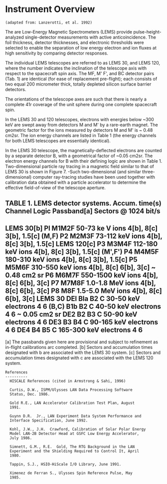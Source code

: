 
 
 
  Instrument Overview
  ===================
    (adapted from: Lanzerotti, et al. 1992)
 
 The are Low-Energy Magnetic Spectrometers (LEMS)
 provide pulse-height-analyzed single-detector measurements
 with active anticoincidence. The foil thickness, detector 
 thicknesses, and electronic thresholds were selected to 
 enable the separation of low energy electron and ion 
 fluxes at high sensitivity by comparing detector responses.
 
 The individual LEMS telescopes are referred to as LEMS 30, 
 and LEMS 120, where the number indicates the inclination of 
 the telescope axis with respect to the spacecraft spin axis.
 The MF, M' F', and BC detector pairs (Tab. 1) are
 identical (for ease of replacement pre-flight); each consists
 of two equal 200 micrometer thick, totally depleted silicon surface
 barrier detectors. 
 
 The orientations  of the telescope axes are such that there is
 nearly a complete 41r coverage of the unit sphere during
 one complete spacecraft spin. 
 
 In the LEMS 30 and 120 telescopes, electrons with
 energies below ~300 keV are swept away from detectors
 M and M' by a rare-earth magnet. The geometric factor
 for the ions measured by detectors M and M' is ~ 0.48
 cm2sr. The ion energy channels are listed in Table 1 (the
 energy channels for both LEMS telescopes are essentially
 identical).
 
 In the LEMS 30 telescope, the magnetically-deflected
 electrons are counted by a separate detector B, with a
 geometrical factor of ~0.05 cm2sr. The electron energy
 channels for B with their defining logic are shown in
 Table 1. Two-dimensional particle ray tracing in a magnetic
 field similar to that of LEMS 30 is shown in Figure
 7. -Such two-dimensional (and similar three-dimensional)
 computer ray-tracing studies have been used together with
 calibration data obtained with a particle accelerator to
 determine the effective field-of-view of the telescope aperture.
 
 TABLE 1. LEMS detector systems.
                                                                          Accum. time(s)
               Channel   Logic      Passband[a]             Sectors       @ 1024 bit/s
 ---------------------------------------------------------------------------------------
 LEMS 30[b]      Pl      M1M2F      50-73 ke V ions         4[b], 8[c]    3[b], 1.5[c]
 (M,F)           P2      M2M3F      73-112 keV ions         4[b], 8[c]    3[b], 1.5[c]
 LEMS 120[c]     P3      M3M4F      112-180 keV ions        4[b], 8[c]    3[b], 1.5[c]
 (M',F')         P4      M4M5F      180-310 keV ions        4[b], 8[c]    3[b], 1.5[c]
                 P5      M5M6F      310-550 keV ions        4[b], 8[c]    6[b], 3[c]
 ~ 0.48 cm2 sr   P6      M6M7F      550-1500 keV ions       4[b], 8[c]    6[b], 3[c]
                 P7      M7M8F      1.0-1.8 MeV ions        4[b], 8[c]    6[b], 3[c]
                 P8      M8F        1.5-5.0 MeV ions        4[b], 8[c]    6[b], 3[c]
 LEMS 30         DEl     Bla B2 C   30-50 keV electrons     4             6
 (B,C)                   B1b B2 C   40-50 keV electrons     4             6
 ~ 0.05 cm2 sr   DE2     B2 B3 C    50-90 keV electrons     4             6
                 DE3     B3 B4 C    90-165 keV electrons    4             6
                 DE4     B4 B5 C    165-300 keV electrons   4             6
 ---------------------------------------------------------------------------------------
 [a] The passbands given here are provisional and subject to refinement as in-flight calibrations arc completed.
 [b] Sectors and accumulation times designated with b are associated with the LEMS 30 system.
 [c] Sectors and accumulation times designated with c are associated with the LEMS 120 system.
 
 
    References
    ----------
      HISCALE References (cited in Armstrong & Sahi, 1996)
 
      Curtis, D.W., ISPM/Ulysses LAN Data Processing Software
      Status, Dec. 1986.
 
      Gold R.E., LAN Accelerator Calibration Test Plan, August
      1991.
 
      Guynn D.R.  Jr., LAN Experiment Data System Performance and
      Interface Specification, June 1992.
 
      Kohl, J.W., J.H.  Crawford, Calibration of Solar Polar Energy
      Model LAN-2B Detector Head at GSFC Low Energy Accelerator,
      July 1986.
 
      Simnett, G.M., R.E.  Gold, The RTG Background in the LAN
      Experiment and the Shielding Required to Control It, April
      1980.
 
      Tappin, S.J., HSIO-HiScale I/O Library, June 1991.
 
      Ximenez de Ferran S., Ulysses Spin Reference Pulse, May
      1985.
        